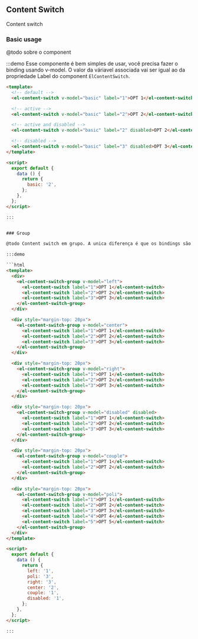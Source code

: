 <script>
  module.exports = {
    data () {
      return {
        left: '1',
        poli: '3',
        basic: '2',
        right: '3',
        center: '2',
        couple: '1',
        disabled: '1',
      };
    },
  };
</script>

## Content Switch

Content switch

### Basic usage

@todo sobre o component

:::demo Esse componente é bem simples de usar, você precisa fazer o binding usando v-model. O valor da váriavel associada vai ser igual ao da propriedade Label do component `ElContentSwitch`.

```html
<template>
  <!-- default -->
  <el-content-switch v-model="basic" label="1">OPT 1</el-content-switch>

  <!-- active -->
  <el-content-switch v-model="basic" label="2">OPT 2</el-content-switch>

  <!-- active and disabled -->
  <el-content-switch v-model="basic" label="2" disabled>OPT 2</el-content-switch>

  <!-- disabled -->
  <el-content-switch v-model="basic" label="3" disabled>OPT 3</el-content-switch>
</template>

<script>
  export default {
    data () {
      return {
        basic: '2',
      };
    },
  };
</script>

:::


### Group

@todo Content switch em grupo. A unica diferença é que os bindings são feitos no `ElContentSwitchGroup` em vez de diretamente no componente `ElContentSwitch`

:::demo 

```html
<template>
  <div>
    <el-content-switch-group v-model="left">
      <el-content-switch label="1">OPT 1</el-content-switch>
      <el-content-switch label="2">OPT 2</el-content-switch>
      <el-content-switch label="3">OPT 3</el-content-switch>
    </el-content-switch-group>
  </div>

  <div style="margin-top: 20px">
    <el-content-switch-group v-model="center">
      <el-content-switch label="1">OPT 1</el-content-switch>
      <el-content-switch label="2">OPT 2</el-content-switch>
      <el-content-switch label="3">OPT 3</el-content-switch>
    </el-content-switch-group>
  </div>

  <div style="margin-top: 20px">
    <el-content-switch-group v-model="right">
      <el-content-switch label="1">OPT 1</el-content-switch>
      <el-content-switch label="2">OPT 2</el-content-switch>
      <el-content-switch label="3">OPT 3</el-content-switch>
    </el-content-switch-group>
  </div>

  <div style="margin-top: 20px">
    <el-content-switch-group v-model="disabled" disabled>
      <el-content-switch label="1">OPT 1</el-content-switch>
      <el-content-switch label="2">OPT 2</el-content-switch>
      <el-content-switch label="3">OPT 3</el-content-switch>
    </el-content-switch-group>
  </div>

  <div style="margin-top: 20px">
    <el-content-switch-group v-model="couple">
      <el-content-switch label="1">OPT 1</el-content-switch>
      <el-content-switch label="2">OPT 2</el-content-switch>
    </el-content-switch-group>
  </div>

  <div style="margin-top: 20px">
    <el-content-switch-group v-model="poli">
      <el-content-switch label="1">OPT 1</el-content-switch>
      <el-content-switch label="2">OPT 2</el-content-switch>
      <el-content-switch label="3">OPT 3</el-content-switch>
      <el-content-switch label="4">OPT 4</el-content-switch>
      <el-content-switch label="5">OPT 5</el-content-switch>
    </el-content-switch-group>
  </div>
</template>

<script>
  export default {
    data () {
      return {
        left: '1',
        poli: '3',
        right: '3',
        center: '2',
        couple: '1',
        disabled: '1',
      };
    },
  };
</script>

:::
